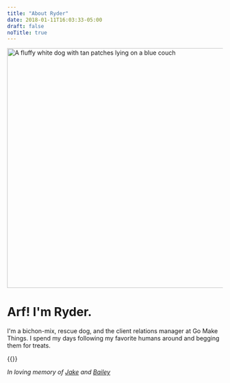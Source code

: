 ```yaml
---
title: "About Ryder"
date: 2018-01-11T16:03:33-05:00
draft: false
noTitle: true
---
```


<img alt="A fluffy white dog with tan patches lying on a blue couch" height="561" width="1040" src="/img/ryder.jpg">

<h1 class="no-padding-top">Arf! I'm Ryder.</h1>

I'm a bichon-mix, rescue dog, and the client relations manager at Go Make Things. I spend my days following my favorite humans around and begging them for treats.

<p>
	{{<email-ryder no-underline="true" icon="true">}}
</p>

_In loving memory of [Jake](/jake-the-bichon/) and [Bailey](/bailey-the-lab-mix/)_